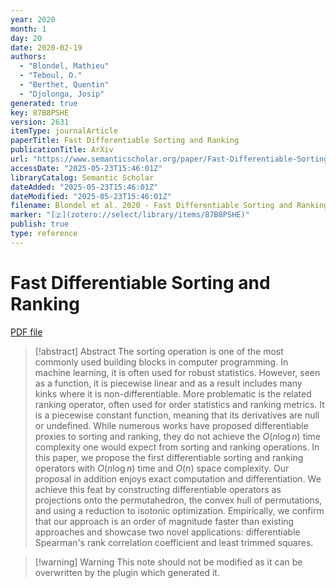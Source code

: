 ```yaml
---
year: 2020
month: 1
day: 20
date: 2020-02-19
authors:
  - "Blondel, Mathieu"
  - "Teboul, O."
  - "Berthet, Quentin"
  - "Djolonga, Josip"
generated: true
key: 87B8PSHE
version: 2631
itemType: journalArticle
paperTitle: Fast Differentiable Sorting and Ranking
publicationTitle: ArXiv
url: "https://www.semanticscholar.org/paper/Fast-Differentiable-Sorting-and-Ranking-Blondel-Teboul/5eef6a00d9eab08f3071ef19ea3e4b545421e8cb"
accessDate: "2025-05-23T15:46:01Z"
libraryCatalog: Semantic Scholar
dateAdded: "2025-05-23T15:46:01Z"
dateModified: "2025-05-23T15:46:01Z"
filename: Blondel et al. 2020 - Fast Differentiable Sorting and Ranking.pdf
marker: "[🇿](zotero://select/library/items/87B8PSHE)"
publish: true
type: reference
---
```

# Fast Differentiable Sorting and Ranking

[PDF file](/Papers/PDFs/Blondel%20et%20al.%202020%20-%20Fast%20Differentiable%20Sorting%20and%20Ranking.pdf)

> [!abstract] Abstract
> The sorting operation is one of the most commonly used building blocks in computer programming. In machine learning, it is often used for robust statistics. However, seen as a function, it is piecewise linear and as a result includes many kinks where it is non-differentiable. More problematic is the related ranking operator, often used for order statistics and ranking metrics. It is a piecewise constant function, meaning that its derivatives are null or undefined. While numerous works have proposed differentiable proxies to sorting and ranking, they do not achieve the $O(n \log n)$ time complexity one would expect from sorting and ranking operations. In this paper, we propose the first differentiable sorting and ranking operators with $O(n \log n)$ time and $O(n)$ space complexity. Our proposal in addition enjoys exact computation and differentiation. We achieve this feat by constructing differentiable operators as projections onto the permutahedron, the convex hull of permutations, and using a reduction to isotonic optimization. Empirically, we confirm that our approach is an order of magnitude faster than existing approaches and showcase two novel applications: differentiable Spearman's rank correlation coefficient and least trimmed squares.

>[!warning] Warning
> This note should not be modified as it can be overwritten by the plugin which generated it.

